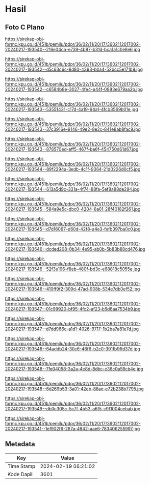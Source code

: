 # Hasil

## Foto C Plano

https://sirekap-obj-formc.kpu.go.id/451b/pemilu/pdpr/36/02/11/20/17/3602112017002-20240217-193540--216e04ca-e739-4b87-b31d-bca1a1c0e8e6.jpg

https://sirekap-obj-formc.kpu.go.id/451b/pemilu/pdpr/36/02/11/20/17/3602112017002-20240217-193542--d5c63c6c-8d80-4393-b0a4-52bcc5e171b9.jpg

https://sirekap-obj-formc.kpu.go.id/451b/pemilu/pdpr/36/02/11/20/17/3602112017002-20240217-193542--c6584b8e-3027-4fe4-a44f-0883e679aa2b.jpg

https://sirekap-obj-formc.kpu.go.id/451b/pemilu/pdpr/36/02/11/20/17/3602112017002-20240217-193543--53551431-c17d-4a19-94a1-4fcb3569b01e.jpg

https://sirekap-obj-formc.kpu.go.id/451b/pemilu/pdpr/36/02/11/20/17/3602112017002-20240217-193543--37c3916e-9146-49e2-8e2c-841e8ab8fac9.jpg

https://sirekap-obj-formc.kpu.go.id/451b/pemilu/pdpr/36/02/11/20/17/3602112017002-20240217-193543--878570ed-aff5-467f-ba6f-454750d61d67.jpg

https://sirekap-obj-formc.kpu.go.id/451b/pemilu/pdpr/36/02/11/20/17/3602112017002-20240217-193544--89f2294a-3edb-4c1f-9364-21d0226d0cf5.jpg

https://sirekap-obj-formc.kpu.go.id/451b/pemilu/pdpr/36/02/11/20/17/3602112017002-20240217-193544--613a5d9c-331a-4f74-88fa-5ef8a88de294.jpg

https://sirekap-obj-formc.kpu.go.id/451b/pemilu/pdpr/36/02/11/20/17/3602112017002-20240217-193545--584a9e5c-dbc0-4204-8a01-28f40182f261.jpg

https://sirekap-obj-formc.kpu.go.id/451b/pemilu/pdpr/36/02/11/20/17/3602112017002-20240217-193545--d7d16067-d60d-42f8-a4e3-fefb397ba0c0.jpg

https://sirekap-obj-formc.kpu.go.id/451b/pemilu/pdpr/36/02/11/20/17/3602112017002-20240217-193546--dcded208-0b34-4e95-ab0b-5b83b88cd476.jpg

https://sirekap-obj-formc.kpu.go.id/451b/pemilu/pdpr/36/02/11/20/17/3602112017002-20240217-193546--52f3e196-f8eb-480f-bd3c-e68818c5055e.jpg

https://sirekap-obj-formc.kpu.go.id/451b/pemilu/pdpr/36/02/11/20/17/3602112017002-20240217-193546--410ff9f2-309d-47ad-908b-534e7db0ef52.jpg

https://sirekap-obj-formc.kpu.go.id/451b/pemilu/pdpr/36/02/11/20/17/3602112017002-20240217-193547--01c99920-bf95-4fc2-af23-b5d6aa7534b9.jpg

https://sirekap-obj-formc.kpu.go.id/451b/pemilu/pdpr/36/02/11/20/17/3602112017002-20240217-193547--d7dd966c-a1d1-4026-9717-1b2ba7a81e7d.jpg

https://sirekap-obj-formc.kpu.go.id/451b/pemilu/pdpr/36/02/11/20/17/3602112017002-20240217-193548--64addb24-30c6-46f6-b2c0-391fb9ffd37d.jpg

https://sirekap-obj-formc.kpu.go.id/451b/pemilu/pdpr/36/02/11/20/17/3602112017002-20240217-193548--7fe04058-3a2a-4c8d-8dbc-c36c0a59cb4e.jpg

https://sirekap-obj-formc.kpu.go.id/451b/pemilu/pdpr/36/02/11/20/17/3602112017002-20240217-193548--6d269b53-3a01-42eb-88ae-e72b238b7795.jpg

https://sirekap-obj-formc.kpu.go.id/451b/pemilu/pdpr/36/02/11/20/17/3602112017002-20240217-193549--db0c305c-5c7f-4b53-a6f5-c9f1004cebab.jpg

https://sirekap-obj-formc.kpu.go.id/451b/pemilu/pdpr/36/02/11/20/17/3602112017002-20240217-193541--1ef902f6-287a-4842-aae6-783406255997.jpg


## Metadata

| Key        | Value               |
| ---------- | ------------------- |
| Time Stamp | 2024-02-19 06:21:02 |
| Kode Dapil | 3601                |



